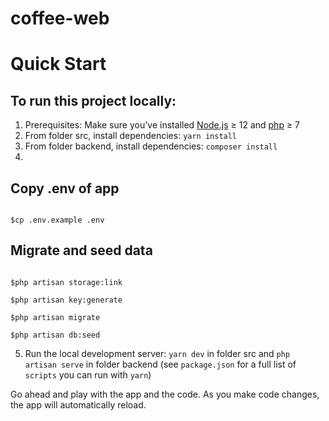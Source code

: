 # coffee-web

# Quick Start

## To run this project locally:
1. Prerequisites: Make sure you've installed [Node.js] ≥ 12 and [php] ≥ 7
2. From folder src, install dependencies: `yarn install`
3. From folder backend, install dependencies: `composer install`
4. 
## Copy .env of app
```

$cp .env.example .env

```

## Migrate and seed data
```

$php artisan storage:link

$php artisan key:generate

$php artisan migrate

$php artisan db:seed

```
5. Run the local development server: `yarn dev` in folder src and `php artisan serve` in folder backend (see `package.json` for a
   full list of `scripts` you can run with `yarn`)

Go ahead and play with the app and the code. As you make code changes, the app will automatically reload.

[react]: https://reactjs.org/
[create-near-app]: https://github.com/near/create-near-app
[node.js]: https://nodejs.org/en/download/package-manager/
[jest]: https://jestjs.io/
[near accounts]: https://docs.near.org/docs/concepts/account
[near wallet]: https://wallet.testnet.near.org/
[near-cli]: https://github.com/near/near-cli
[gh-pages]: https://github.com/tschaub/gh-pages
[php]: https://www.php.net/downloads.php
